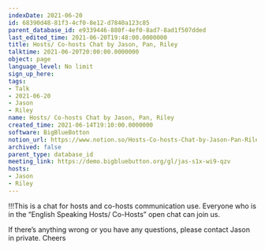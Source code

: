 ```yaml
---
indexDate: 2021-06-20
id: 68390d48-81f3-4cf0-8e12-d7840a123c85
parent_database_id: e9339446-880f-4ef0-8ad7-8ad1f507dded
last_edited_time: 2021-06-20T19:48:00.0000000
title: Hosts/ Co-hosts Chat by Jason, Pan, Riley
talktime: 2021-06-20T20:00:00.0000000
object: page
language_level: No limit
sign_up_here: 
tags:
- Talk
- 2021-06-20
- Jason
- Riley
name: Hosts/ Co-hosts Chat by Jason, Pan, Riley
created_time: 2021-06-14T19:10:00.0000000
software: BigBlueBotton
notion_url: https://www.notion.so/Hosts-Co-hosts-Chat-by-Jason-Pan-Riley-68390d4881f34cf08e12d7840a123c85
archived: false
parent_type: database_id
meeting_link: https://demo.bigbluebutton.org/gl/jas-s1x-wi9-qzv
hosts:
- Jason
- Riley
---
```


!!!This is a chat for hosts and co-hosts communication use. Everyone who is in the “English Speaking Hosts/ Co-Hosts” open chat can join us.

If there’s anything wrong or you have any questions, please contact Jason in private. Cheers

